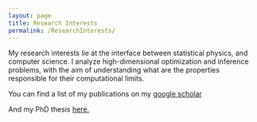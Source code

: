 ```yaml
---
layout: page
title: Research Interests
permalink: /ResearchInterests/
---
```


My research interests lie at the interface between statistical physics, and computer science. 
I analyze high-dimensional optimization and inference problems, with the aim of understanding what are the properties responsible for their computational limits. 

You can find a list of my publications on my [google scholar](https://scholar.google.fr/citations?user=QQtOq2EAAAAJ&hl=fr)

And my PhD thesis <a href="https://louisebudzynski.github.io/docs/PhDThesis.pdf" target="_blank">here.</a>
